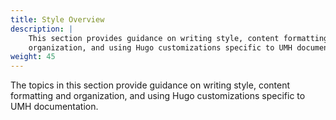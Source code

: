 ```yaml
---
title: Style Overview
description: |
    This section provides guidance on writing style, content formatting and
    organization, and using Hugo customizations specific to UMH documentation.
weight: 45
---
```


The topics in this section provide guidance on writing style, content formatting
and organization, and using Hugo customizations specific to UMH
documentation.
